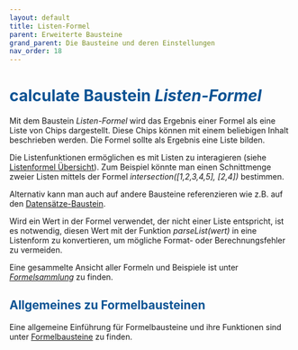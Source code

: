 ```yaml
---
layout: default
title: Listen-Formel
parent: Erweiterte Bausteine
grand_parent: Die Bausteine und deren Einstellungen
nav_order: 18
---
```


# <span style="color:#0b5394"><span class="material-icons">calculate</span> **Baustein _Listen-Formel_**</span>

Mit dem Baustein _Listen-Formel_ wird das Ergebnis einer Formel als eine Liste von Chips dargestellt. Diese Chips können mit einem beliebigen Inhalt beschrieben werden. Die Formel sollte als Ergebnis eine Liste bilden. 

Die Listenfunktionen ermöglichen es mit Listen zu interagieren (siehe [Listenformel Übersicht](/docs/formulary/childs/listenformeln.html)). Zum Beispiel könnte man einen Schnittmenge zweier Listen mittels der Formel _intersection([1,2,3,4,5], [2,4])_ bestimmen.

Alternativ kann man auch auf andere Bausteine referenzieren wie z.B. auf den [Datensätze-Baustein](/docs/record-spec-settings/grand-child-expanded/records.html). 

Wird ein Wert in der Formel verwendet, der nicht einer Liste entspricht, ist es notwendig, diesen Wert mit der Funktion _parseList(wert)_ in eine Listenform zu konvertieren, um mögliche Format- oder Berechnungsfehler zu vermeiden. 

Eine gesammelte Ansicht aller Formeln und Beispiele ist unter [_Formelsammlung_](/docs/formulas/formulas.html) zu finden.

## <span style="color:#0b5394">Allgemeines zu Formelbausteinen</span>

Eine allgemeine Einführung für Formelbausteine und ihre Funktionen sind unter [Formelbausteine](/docs/formulary/formulary.html) zu finden.
